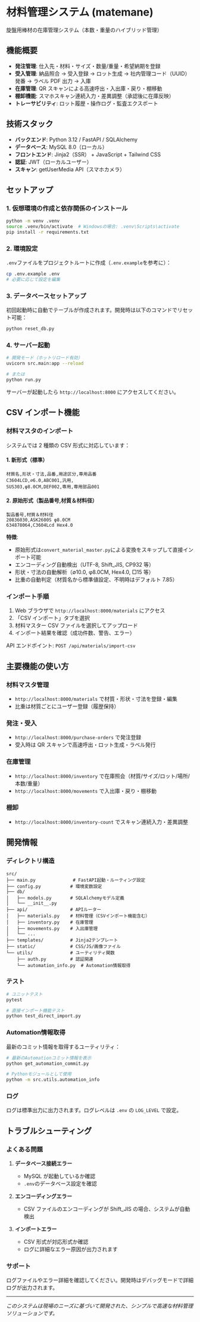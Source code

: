 # 材料管理システム (matemane)

旋盤用棒材の在庫管理システム（本数・重量のハイブリッド管理）

## 機能概要

- **発注管理**: 仕入先・材料・サイズ・数量/重量・希望納期を登録
- **受入管理**: 納品照合 → 受入登録 → ロット生成 → 社内管理コード（UUID）発番 → ラベル PDF 出力 → 入庫
- **在庫管理**: QR スキャンによる高速呼出・入出庫・戻り・棚移動
- **棚卸機能**: スマホスキャン連続入力・差異調整（承認後に在庫反映）
- **トレーサビリティ**: ロット履歴・操作ログ・監査エクスポート

## 技術スタック

- **バックエンド**: Python 3.12 / FastAPI / SQLAlchemy
- **データベース**: MySQL 8.0（ローカル）
- **フロントエンド**: Jinja2（SSR） + JavaScript + Tailwind CSS
- **認証**: JWT（ローカルユーザー）
- **スキャン**: getUserMedia API（スマホカメラ）

## セットアップ

### 1. 仮想環境の作成と依存関係のインストール

```bash
python -m venv .venv
source .venv/bin/activate  # Windowsの場合: .venv\Scripts\activate
pip install -r requirements.txt
```

### 2. 環境設定

`.env`ファイルをプロジェクトルートに作成（`.env.example`を参考に）：

```bash
cp .env.example .env
# 必要に応じて設定を編集
```

### 3. データベースセットアップ

初回起動時に自動でテーブルが作成されます。開発時は以下のコマンドでリセット可能：

```bash
python reset_db.py
```

### 4. サーバー起動

```bash
# 開発モード（ホットリロード有効）
uvicorn src.main:app --reload

# または
python run.py
```

サーバーが起動したら `http://localhost:8000` にアクセスしてください。

## CSV インポート機能

### 材料マスタのインポート

システムでは 2 種類の CSV 形式に対応しています：

#### 1. 新形式（標準）

```csv
材質名,形状・寸法,品番,用途区分,専用品番
C3604LCD,∅6.0,ABC001,汎用,
SUS303,φ8.0CM,DEF002,専用,専用部品001
```

#### 2. 原始形式（製品番号,材質＆材料径）

```csv
製品番号,材質＆材料径
20836030,ASK2600S φ8.0CM
634878064,C3604Lcd Hex4.0
```

**特徴**:

- 原始形式は`convert_material_master.py`による変換をスキップして直接インポート可能
- エンコーディング自動検出（UTF-8, Shift_JIS, CP932 等）
- 形状・寸法の自動解析（∅10.0, φ8.0CM, Hex4.0, □15 等）
- 比重の自動判定（材質名から標準値設定、不明時はデフォルト 7.85）

### インポート手順

1. Web ブラウザで `http://localhost:8000/materials` にアクセス
2. 「CSV インポート」タブを選択
3. 材料マスター CSV ファイルを選択してアップロード
4. インポート結果を確認（成功件数、警告、エラー）

API エンドポイント: `POST /api/materials/import-csv`

## 主要機能の使い方

### 材料マスタ管理

- `http://localhost:8000/materials` で材質・形状・寸法を登録・編集
- 比重は材質ごとにユーザー登録（履歴保持）

### 発注・受入

- `http://localhost:8000/purchase-orders` で発注登録
- 受入時は QR スキャンで高速呼出・ロット生成・ラベル発行

### 在庫管理

- `http://localhost:8000/inventory` で在庫照会（材質/サイズ/ロット/場所/本数/重量）
- `http://localhost:8000/movements` で入出庫・戻り・棚移動

### 棚卸

- `http://localhost:8000/inventory-count` でスキャン連続入力・差異調整

## 開発情報

### ディレクトリ構造

```
src/
├── main.py              # FastAPI起動・ルーティング設定
├── config.py           # 環境変数設定
├── db/
│   ├── models.py       # SQLAlchemyモデル定義
│   └── __init__.py
├── api/                # APIルーター
│   ├── materials.py    # 材料管理（CSVインポート機能含む）
│   ├── inventory.py    # 在庫管理
│   ├── movements.py    # 入出庫管理
│   └── ...
├── templates/          # Jinja2テンプレート
├── static/             # CSS/JS/画像ファイル
└── utils/              # ユーティリティ関数
    ├── auth.py         # 認証関連
    └── automation_info.py  # Automation情報取得
```

### テスト

```bash
# ユニットテスト
pytest

# 直接インポート機能テスト
python test_direct_import.py
```

### Automation情報取得

最新のコミット情報を取得するユーティリティ：

```bash
# 最新のAutomationコミット情報を表示
python get_automation_commit.py

# Pythonモジュールとして使用
python -m src.utils.automation_info
```

### ログ

ログは標準出力に出力されます。ログレベルは `.env` の `LOG_LEVEL` で設定。

## トラブルシューティング

### よくある問題

1. **データベース接続エラー**

   - MySQL が起動しているか確認
   - `.env`のデータベース設定を確認

2. **エンコーディングエラー**

   - CSV ファイルのエンコーディングが Shift_JIS の場合、システムが自動検出

3. **インポートエラー**
   - CSV 形式が対応形式か確認
   - ログに詳細なエラー原因が出力されます

### サポート

ログファイルやエラー詳細を確認してください。開発時はデバッグモードで詳細ログが出力されます。

---

_このシステムは現場のニーズに基づいて開発された、シンプルで高速な材料管理ソリューションです。_

